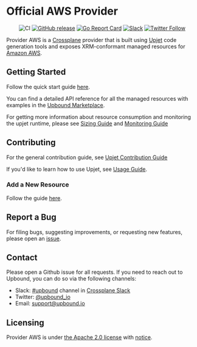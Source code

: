 # Official AWS Provider

<div align="center">

![CI](https://github.com/upbound/provider-aws/workflows/CI/badge.svg) [![GitHub release](https://img.shields.io/github/release/upbound/provider-aws/all.svg?style=flat-square)](https://github.com/upbound/provider-aws/releases) [![Go Report Card](https://goreportcard.com/badge/github.com/upbound/provider-aws)](https://goreportcard.com/report/github.com/upbound/provider-aws) [![Slack](https://slack.crossplane.io/badge.svg)](https://crossplane.slack.com/archives/C01TRKD4623) [![Twitter Follow](https://img.shields.io/twitter/follow/upbound_io.svg?style=social&label=Follow)](https://twitter.com/intent/follow?screen_name=upbound_io&user_id=788180534543339520)

</div>

Provider AWS is a [Crossplane](https://crossplane.io/) provider that is
built using [Upjet](https://github.com/crossplane/upjet) code
generation tools and exposes XRM-conformant managed resources for
[Amazon AWS](https://aws.amazon.com/).

## Getting Started

Follow the quick start guide [here](https://marketplace.upbound.io/providers/upbound/provider-aws/latest/docs/quickstart).

You can find a detailed API reference for all the managed resources with examples in the [Upbound Marketplace](https://marketplace.upbound.io/providers/upbound/provider-aws/latest/managed-resources).

For getting more information about resource consumption and monitoring
the upjet runtime, please see [Sizing Guide](https://github.com/crossplane/upjet/blob/v0.10.0/docs/sizing-guide.md)
and [Monitoring Guide](https://github.com/crossplane/upjet/blob/main/docs/monitoring.md)

## Contributing

For the general contribution guide, see [Upjet Contribution Guide](https://github.com/crossplane/upjet/blob/main/CONTRIBUTING.md)

If you'd like to learn how to use Upjet, see [Usage Guide](https://github.com/crossplane/upjet/tree/main/docs).

### Add a New Resource

Follow the guide [here](https://github.com/crossplane/upjet/blob/main/docs/add-new-resource-short.md).

## Report a Bug

For filing bugs, suggesting improvements, or requesting new features, please
open an [issue](https://github.com/upbound/provider-aws/issues).

## Contact

Please open a Github issue for all requests. If you need to reach out to Upbound,
you can do so via the following channels:
* Slack: [#upbound](https://crossplane.slack.com/archives/C01TRKD4623) channel in [Crossplane Slack](https://slack.crossplane.io)
* Twitter: [@upbound_io](https://twitter.com/upbound_io)
* Email: [support@upbound.io](mailto:support@upbound.io)

## Licensing

Provider AWS is under [the Apache 2.0 license](LICENSE) with [notice](NOTICE).
